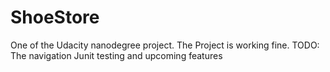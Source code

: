 # ShoeStore
One of the Udacity nanodegree project.
The Project is working fine.
TODO:
The navigation Junit testing and upcoming features
